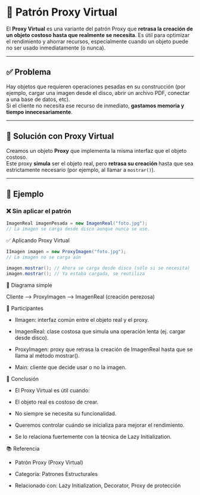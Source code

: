 # 🧠 Patrón Proxy Virtual

El **Proxy Virtual** es una variante del patrón Proxy que **retrasa la creación de un objeto costoso hasta que realmente se necesita**. Es útil para optimizar el rendimiento y ahorrar recursos, especialmente cuando un objeto puede no ser usado inmediatamente (o nunca).

---

## ✅ Problema

Hay objetos que requieren operaciones pesadas en su construcción (por ejemplo, cargar una imagen desde el disco, abrir un archivo PDF, conectar a una base de datos, etc).  
Si el cliente no necesita ese recurso de inmediato, **gastamos memoria y tiempo innecesariamente**.

---

## 🧠 Solución con Proxy Virtual

Creamos un objeto **Proxy** que implementa la misma interfaz que el objeto costoso.  
Este proxy **simula** ser el objeto real, pero **retrasa su creación** hasta que sea estrictamente necesario (por ejemplo, al llamar a `mostrar()`).

---

## 🧪 Ejemplo

### ❌ Sin aplicar el patrón

```java
ImagenReal imagenPesada = new ImagenReal("foto.jpg");
// La imagen se carga desde disco aunque nunca se use.
```

✅ Aplicando Proxy Virtual

```java
IImagen imagen = new ProxyImagen("foto.jpg");
// La imagen no se carga aún

imagen.mostrar(); // Ahora se carga desde disco (sólo si se necesita)
imagen.mostrar(); // Ya estaba cargada, se reutiliza

```

📌 Diagrama simple

Cliente --> ProxyImagen --> ImagenReal (creación perezosa)


🧩 Participantes

 - IImagen: interfaz común entre el objeto real y el proxy.

 - ImagenReal: clase costosa que simula una operación lenta (ej. cargar desde disco).

 - ProxyImagen: proxy que retrasa la creación de ImagenReal hasta que se llama al método mostrar().

 - Main: cliente que decide usar o no la imagen.


📝 Conclusión

 - El Proxy Virtual es útil cuando:

 - El objeto real es costoso de crear.

 - No siempre se necesita su funcionalidad.

 - Queremos controlar cuándo se inicializa para mejorar el rendimiento.

 - Se lo relaciona fuertemente con la técnica de Lazy Initialization.


📚 Referencia

 - Patrón Proxy (Proxy Virtual)

 - Categoría: Patrones Estructurales

 - Relacionado con: Lazy Initialization, Decorator, Proxy de protección